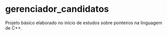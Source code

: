 # gerenciador_candidatos
Projeto básico elaborado no início de estudos sobre ponteiros na linguagem de C++.
